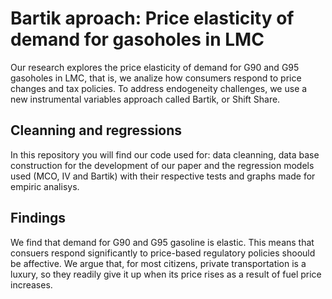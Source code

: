 # Bartik aproach: Price elasticity of demand for gasoholes in LMC

Our research explores the price elasticity of demand for G90 and G95 gasoholes in LMC, that is, we analize how consumers respond to price changes and tax policies. To address endogeneity challenges, we use a new instrumental variables approach called Bartik, or Shift Share.

## Cleanning and regressions

In this repository you will find our code used for: data cleanning, data base construction for the development of our paper and the regression models used (MCO, IV and Bartik) with their respective tests and graphs made for empiric analisys.

## Findings

We find that demand for G90 and G95 gasoline is elastic. This means that consuers respond significantly to price-based regulatory policies shoould be affective. We argue that, for most citizens, private transportation is a luxury, so they readily give it up when its price rises as a result of fuel price increases.

